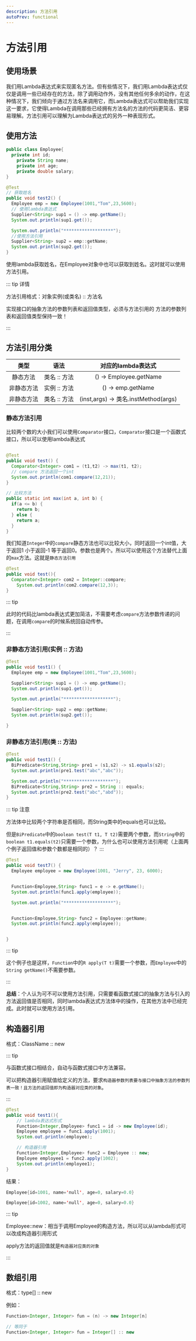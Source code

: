 ```yaml
---
description: 方法引用
autoPrev: functional
---
```


# 方法引用

## 使用场景
我们用Lambda表达式来实现匿名方法。但有些情况下，我们用Lambda表达式仅仅是调用一些已经存在的方法，除了调用动作外，没有其他任何多余的动作，在这种情况下，我们倾向于通过方法名来调用它，而Lambda表达式可以帮助我们实现这一要求，它使得Lambda在调用那些已经拥有方法名的方法的代码更简洁、更容易理解。方法引用可以理解为Lambda表达式的另外一种表现形式。

## 使用方法

```java
public class Employee{
  private int id;
	private String name;
	private int age;
	private double salary;
}

@Test
// 获取姓名
public void test2() {
  Employee emp = new Employee(1001,"Tom",23,5600);
  // 使用lambda表达式
  Supplier<String> sup1 = () -> emp.getName();
  System.out.println(sup1.get());

  System.out.println("*******************");
  //使用方法引用
  Supplier<String> sup2 = emp::getName;
  System.out.println(sup2.get());
}
```
使用lambda获取姓名，在Employee对象中也可以获取到姓名。这时就可以使用方法引用。

::: tip 详情

方法引用格式：对象实例(或类名) :: 方法名

实现接口的抽象方法的参数列表和返回值类型，必须与方法引用的
方法的参数列表和返回值类型保持一致！

:::

## 方法引用分类

|    类型    |     语法      |      对应的lambda表达式   |
| :-------: | :-----------: | :----------------------: |
|  静态方法  |  类名 :: 方法  |  () -> Employee.getName  |
| 非静态方法 |  实例 :: 方法  |    () -> emp.getName    |
| 非静态方法 |  类名 :: 方法  |    (inst,args) -> 类名.instMethod(args)  |

### 静态方法引用

比较两个数的大小我们可以使用`Comparator`接口，`Comparator`接口是一个函数式接口，所以可以使用lambda表达式

```java

@Test
public void test() {
  Comparator<Integer> com1 = (t1,t2) -> max(t1, t2);
  // compare 方法返回一个int
  System.out.println(com1.compare(12,21));
}

// 比较方法
public static int max(int a, int b) {
  if(a <= b) {
    return b;
  } else {
    return a;
  }
}
```

我们知道`Integer`中的`compare`静态方法也可以比较大小，同时返回一个int值，大于返回1 小于返回-1 等于返回0。参数也是两个。所以可以使用这个方法替代上面的`max`方法。这就是`静态方法引用`

```java
@Test
public void test(){
  Comparator<Integer> com2 = Integer::compare;
	System.out.println(com2.compare(12,3));
}
```

::: tip

此时的代码比lambda表达式更加简洁，不需要考虑`compare`方法参数传递的问题，在调用`compare`的时候系统回自动传参。

:::

### 非静态方法引用(实例 :: 方法)

```java
@Test
public void test1() {
  Employee emp = new Employee(1001,"Tom",23,5600);

  Supplier<String> sup1 = () -> emp.getName();
  System.out.println(sup1.get());

  System.out.println("*******************");

  Supplier<String> sup2 = emp::getName;
  System.out.println(sup2.get());

}
```

### 非静态方法引用(类 :: 方法)

```java
@Test
public void test1() {
  BiPredicate<String,String> pre1 = (s1,s2) -> s1.equals(s2);
  System.out.println(pre1.test("abc","abc"));

  System.out.println("*******************");
  BiPredicate<String,String> pre2 = String :: equals;
  System.out.println(pre2.test("abc","abd"));
}
```
::: tip 注意

方法体中比较两个字符串是否相同，而String类中的equals也可以比较。

但是`BiPredicate`中的`boolean test(T t1, T t2)`需要两个参数，而`String`中的`boolean t1.equals(t2)`只需要一个参数，为什么也可以使用方法引用呢（上面两个例子返回值和参数个数都是相同的）？
:::

```java
@Test
public void test7() {
  Employee employee = new Employee(1001, "Jerry", 23, 6000);


  Function<Employee,String> func1 = e -> e.getName();
  System.out.println(func1.apply(employee));

  System.out.println("*******************");


  Function<Employee,String> func2 = Employee::getName;
  System.out.println(func2.apply(employee));


}
```

::: tip

这个例子也是这样，`Function`中的`R apply(T t)`需要一个参数，而`Employee`中的`String getName()`不需要参数。

:::

**总结**：个人认为可不可以使用方法引用，只需要看函数式接口的抽象方法与引入的方法返回值是否相同，同时lambda表达式方法体中的操作，在其他方法中已经完成。此时就可以使用方法引用。


## 构造器引用

格式：ClassName :: new

::: tip

与函数式接口相结合，自动与函数式接口中方法兼容。

可以把构造器引用赋值给定义的方法，要求`构造器参数列表要与接口中抽象方法的参数列表一致！且方法的返回值即为构造器对应类的对象`。

:::

```java
@Test
public void test1(){
    // lambda表达式形式
    Function<Integer,Employee> func1 = id -> new Employee(id);
    Employee employee = func1.apply(1001);
    System.out.println(employee);

    // 构造器引用
    Function<Integer,Employee> func2 = Employee :: new;
    Employee employee1 = func2.apply(1002);
    System.out.println(employee1);
}
```

结果：
```java
Employee{id=1001, name='null', age=0, salary=0.0}

Employee{id=1002, name='null', age=0, salary=0.0}
```
::: tip


Employee::new：相当于调用Employee的构造方法，所以可以从lambda形式可以改成构造器引用形式

apply方法的返回值就是`构造器对应类的对象`

:::

## 数组引用

格式：type[] :: new

例如：

```java
Function<Integer, Integer> fun = (n) -> new Integer[n]

// 等同于
Function<Integer, Integer> fun = Integer[] :: new

```
